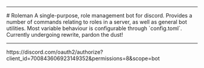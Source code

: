 <hr>
# Roleman
A single-purpose, role management bot for discord. Provides a number of commands relating to roles in a server, as well as general bot utilities. Most variable behaviour is configurable through `config.toml`.
Currently undergoing rewrite, pardon the dust!
<hr>
https://discord.com/oauth2/authorize?client_id=700843606923149352&permissions=8&scope=bot
